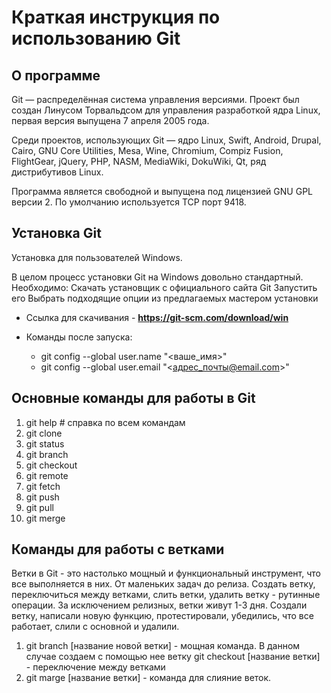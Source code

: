# Краткая инструкция по использованию Git

## О программе 
Git — распределённая система управления версиями. Проект был создан Линусом Торвальдсом для управления разработкой ядра Linux, первая версия выпущена 7 апреля 2005 года.

Среди проектов, использующих Git — ядро Linux, Swift, Android, Drupal, Cairo, GNU Core Utilities, Mesa, Wine, Chromium, Compiz Fusion, FlightGear, jQuery, PHP, NASM, MediaWiki, DokuWiki, Qt, ряд дистрибутивов Linux.

Программа является свободной и выпущена под лицензией GNU GPL версии 2. По умолчанию используется TCP порт 9418.

## Установка Git

Установка для пользователей Windows.

В целом процесс установки Git на Windows довольно стандартный. Необходимо:
Скачать установщик с официального сайта Git
Запустить его
Выбрать подходящие опции из предлагаемых мастером установки
* Ссылка для скачивания - **https://git-scm.com/download/win**
* Команды после запуска:

    - git config --global user.name "<ваше_имя>"
    - git config --global user.email "<адрес_почты@email.com>"

## Основные команды для работы в Git
1. git help # справка по всем командам
2. git clone
3. git status
4. git branch
5. git checkout
6. git remote
7. git fetch
8. git push
9. git pull
10. git merge

## Команды для работы с ветками
Ветки в Git - это настолько мощный и функциональный инструмент, что все выполняется в них. От маленьких задач до релиза.
Создать ветку, переключиться между ветками, слить ветки, удалить ветку - рутинные операции.
За исключением релизных, ветки живут 1-3 дня. Создали ветку, написали новую функцию, протестировали, убедились, что все работает, слили с основной и удалили.
1. git branch [название новой ветки] - мощная команда. В данном случае создаем с помощью нее ветку 
git checkout [название ветки] - переключение между ветками
2. git marge [название ветки] - команда для слияние веток.